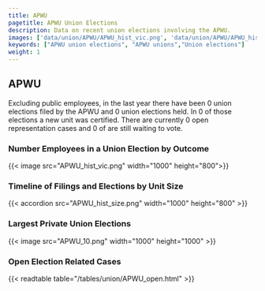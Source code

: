 ```yaml
---
title: APWU
pagetitle: APWU Union Elections
description: Data on recent union elections involving the APWU.
images: ['data/union/APWU/APWU_hist_vic.png', 'data/union/APWU/APWU_hist_size.png', 'data/union/APWU/APWU_10.png']
keywords: ["APWU union elections", "APWU unions","Union elections"]
weight: 1
---
```

##  APWU

Excluding public employees, in the last year there have been 0 union elections filed by the APWU and 0 union elections held. In 0 of those elections a new unit was certified. There are currently 0 open representation cases and 0 of are still waiting to vote.

### Number Employees in a Union Election by Outcome
{{< image src="APWU_hist_vic.png" width="1000" height="800">}}

### Timeline of Filings and Elections by Unit Size
{{< accordion src="APWU_hist_size.png" width="1000" height="800" >}}

### Largest Private Union Elections
{{< image src="APWU_10.png" width="1000" height="1000"  >}}

### Open Election Related Cases
{{< readtable table="/tables/union/APWU_open.html" >}}

